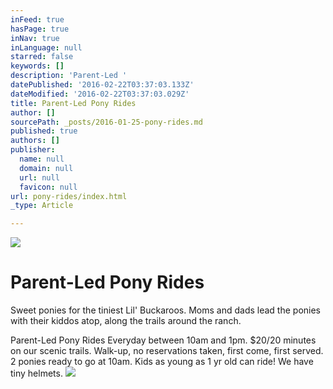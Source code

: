 ```yaml
---
inFeed: true
hasPage: true
inNav: true
inLanguage: null
starred: false
keywords: []
description: 'Parent-Led '
datePublished: '2016-02-22T03:37:03.133Z'
dateModified: '2016-02-22T03:37:03.029Z'
title: Parent-Led Pony Rides
author: []
sourcePath: _posts/2016-01-25-pony-rides.md
published: true
authors: []
publisher:
  name: null
  domain: null
  url: null
  favicon: null
url: pony-rides/index.html
_type: Article

---
```

![](https://the-grid-user-content.s3-us-west-2.amazonaws.com/2a550255-06a2-4900-a9e8-2b79ade13dd6.jpg)

# Parent-Led Pony Rides

Sweet ponies for the tiniest Lil' Buckaroos.  Moms and dads lead the ponies with their kiddos atop, along the trails around the ranch.

Parent-Led Pony Rides    Everyday between 10am and 1pm.  $20/20 minutes on our scenic trails.  Walk-up, no reservations taken, first come, first served.  2 ponies ready to go at 10am.  Kids as young as 1 yr old can ride!  We have tiny helmets.
![](https://the-grid-user-content.s3-us-west-2.amazonaws.com/65dc3c3c-4d4f-40e2-929a-77ce5c5a4368.jpg)